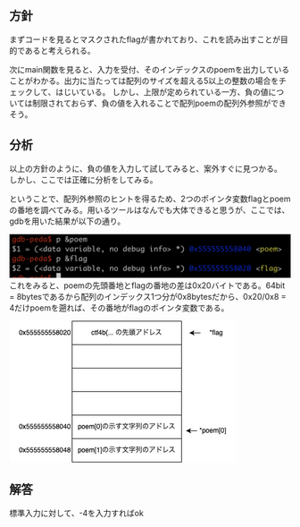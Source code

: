 ## 方針
まずコードを見るとマスクされたflagが書かれており、これを読み出すことが目的であると考えられる。

次にmain関数を見ると、入力を受付、そのインデックスのpoemを出力していることがわかる。出力に当たっては配列のサイズを超える5以上の整数の場合をチェックして、はじいている。
しかし、上限が定められている一方、負の値については制限されておらず、負の値を入れることで配列poemの配列外参照ができそう。

## 分析
以上の方針のように、負の値を入力して試してみると、案外すぐに見つかる。
しかし、ここでは正確に分析をしてみる。

ということで、配列外参照のヒントを得るため、2つのポインタ変数flagとpoemの番地を調べてみる。用いるツールはなんでも大体できると思うが、ここでは、gdbを用いた結果が以下の通り。

![gdb](./gdb.png "gdbの結果")
これをみると、poemの先頭番地とflagの番地の差は0x20バイトである。64bit = 8bytesであるから配列のインデックス1つ分が0x8bytesだから、0x20/0x8 = 4だけpoemを遡れば、その番地がflagのポインタ変数である。

![stack](./stack.png "メモリの様子")

## 解答
標準入力に対して、-4を入力すればok
